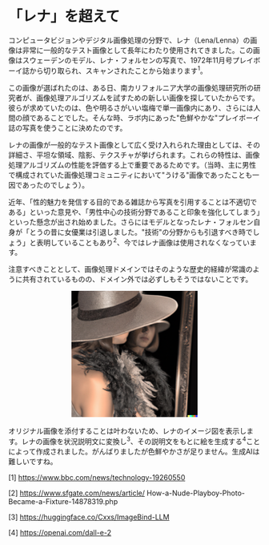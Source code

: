 # 「レナ」を超えて

コンピュータビジョンやデジタル画像処理の分野で、レナ（Lena/Lenna）の画像は非常に一般的なテスト画像として長年にわたり使用されてきました。この画像はスウェーデンのモデル、レナ・フォルセンの写真で、1972年11月号プレイボーイ誌から切り取られ、スキャンされたことから始まります<sup>1</sup>。

この画像が選ばれたのは、ある日、南カリフォルニア大学の画像処理研究所の研究者が、画像処理アルゴリズムを試すための新しい画像を探していたからです。彼らが求めていたのは、色や明るさがいい塩梅で単一画像内にあり、さらには人間の顔であることでした。そんな時、ラボ内にあった"色鮮やかな"プレイボーイ誌の写真を使うことに決めたのです。

レナの画像が一般的なテスト画像として広く受け入れられた理由としては、その詳細さ、平坦な領域、陰影、テクスチャが挙げられます。これらの特性は、画像処理アルゴリズムの性能を評価する上で重要であるためです。（当時、主に男性で構成されていた画像処理コミュニティにおいて"うける"画像であったことも一因であったのでしょう）。

近年、「性的魅力を発信する目的である雑誌から写真を引用することは不適切である」といった意見や、「男性中心の技術分野であること印象を強化してしまう」といった懸念が出され始めました。さらにはモデルとなったレナ・フォルセン自身が「とうの昔に女優業は引退しました。"技術"の分野からも引退すべき時でしょう」と表明していることもあり<sup>2</sup>、今ではレナ画像は使用されなくなっています。

注意すべきこととして、画像処理ドメインではそのような歴史的経緯が常識のように共有されているものの、ドメイン外では必ずしもそうではないことです。

<center><img src="assets/lenna_like.png" width=50%></center>

オリジナル画像を添付することは叶わないため、レナのイメージ図を表示します。レナの画像を状況説明文に変換し<sup>3</sup>、その説明文をもとに絵を生成する<sup>4</sup>ことによって作成されました。がんばりましたが色鮮やかさが足りません。生成AIは難しいですね。


[1] https://www.bbc.com/news/technology-19260550

[2] https://www.sfgate.com/news/article/
How-a-Nude-Playboy-Photo-Became-a-Fixture-14878319.php

[3] https://huggingface.co/Cxxs/ImageBind-LLM

[4] https://openai.com/dall-e-2

